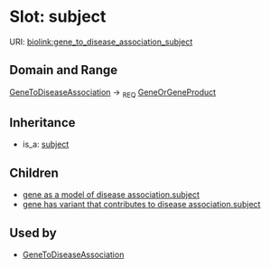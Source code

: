 # Slot: subject




URI: [biolink:gene_to_disease_association_subject](https://w3id.org/biolink/vocab/gene_to_disease_association_subject)
## Domain and Range

[GeneToDiseaseAssociation](GeneToDiseaseAssociation.md) ->  <sub>REQ</sub> [GeneOrGeneProduct](GeneOrGeneProduct.md)
## Inheritance

 *  is_a: [subject](subject.md)
## Children

 *  [gene as a model of disease association.subject](gene_as_a_model_of_disease_association_subject.md)
 *  [gene has variant that contributes to disease association.subject](gene_has_variant_that_contributes_to_disease_association_subject.md)
## Used by

 * [GeneToDiseaseAssociation](GeneToDiseaseAssociation.md)
